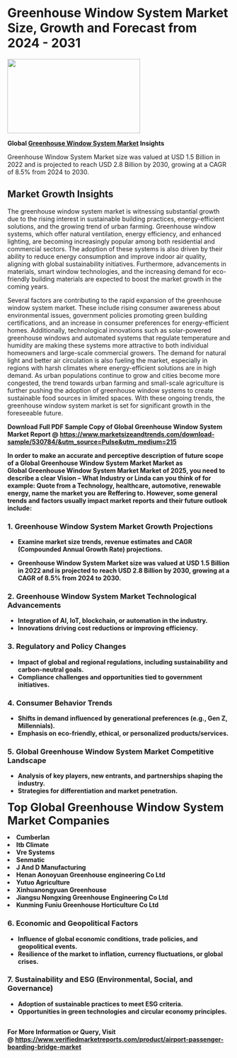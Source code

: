 <H1>Greenhouse Window System Market Size, Growth and Forecast from 2024 - 2031</H1><img class="aligncenter size-medium wp-image-584254" src="https://thirdeyenews.in/wp-content/uploads/2024/09/Global-Market-Research-300x168.jpeg" alt="" width="300" height="168" /><p><strong>Global&nbsp;<a href="https://www.marketsizeandtrends.com/download-sample/530784/&amp;utm_source=Pulse&amp;utm_medium=215">Greenhouse Window System Market</a> Insights</strong></p><p>Greenhouse Window System Market size was valued at USD 1.5 Billion in 2022 and is projected to reach USD 2.8 Billion by 2030, growing at a CAGR of 8.5% from 2024 to 2030.</p><p><h2>Market Growth Insights</h2> <p>The greenhouse window system market is witnessing substantial growth due to the rising interest in sustainable building practices, energy-efficient solutions, and the growing trend of urban farming. Greenhouse window systems, which offer natural ventilation, energy efficiency, and enhanced lighting, are becoming increasingly popular among both residential and commercial sectors. The adoption of these systems is also driven by their ability to reduce energy consumption and improve indoor air quality, aligning with global sustainability initiatives. Furthermore, advancements in materials, smart window technologies, and the increasing demand for eco-friendly building materials are expected to boost the market growth in the coming years.</p> <p><strong></strong></p> <p>Several factors are contributing to the rapid expansion of the greenhouse window system market. These include rising consumer awareness about environmental issues, government policies promoting green building certifications, and an increase in consumer preferences for energy-efficient homes. Additionally, technological innovations such as solar-powered greenhouse windows and automated systems that regulate temperature and humidity are making these systems more attractive to both individual homeowners and large-scale commercial growers. The demand for natural light and better air circulation is also fueling the market, especially in regions with harsh climates where energy-efficient solutions are in high demand. As urban populations continue to grow and cities become more congested, the trend towards urban farming and small-scale agriculture is further pushing the adoption of greenhouse window systems to create sustainable food sources in limited spaces. With these ongoing trends, the greenhouse window system market is set for significant growth in the foreseeable future.</p> <p><strong></p><p><span class=""><strong>Download Full PDF Sample Copy of Global Greenhouse Window System Market Report</strong> @ <a href="https://www.marketsizeandtrends.com/download-sample/530784/&amp;utm_source=Pulse&amp;utm_medium=215" target="_blank">https://www.marketsizeandtrends.com/download-sample/530784/&amp;utm_source=Pulse&amp;utm_medium=215</a></span></p><p>In order to make an accurate and perceptive description of future scope of a Global&nbsp;Greenhouse Window System Market Market as Global&nbsp;Greenhouse Window System Market Market of 2025, you need to describe a clear Vision &ndash; What Industry or Linda can you think of for example: Quote from a Technology, healthcare, automotive, renewable energy, name the market you are Reffering to. However, some general trends and factors usually impact market reports and their future outlook include:</p><h3>1.&nbsp;<strong>Greenhouse Window System Market Growth Projections</strong></h3><ul><li>Examine market size trends, revenue estimates and CAGR (Compounded Annual Growth Rate) projections.</li><li><p>Greenhouse Window System Market size was valued at USD 1.5 Billion in 2022 and is projected to reach USD 2.8 Billion by 2030, growing at a CAGR of 8.5% from 2024 to 2030.</p></li></ul><h3>2.&nbsp;<strong>Greenhouse Window System Market Technological Advancements</strong></h3><ul><li>Integration of AI, IoT, blockchain, or automation in the industry.</li><li>Innovations driving cost reductions or improving efficiency.</li></ul><h3>3.&nbsp;<strong>Regulatory and Policy Changes</strong></h3><ul><li>Impact of global and regional regulations, including sustainability and carbon-neutral goals.</li><li>Compliance challenges and opportunities tied to government initiatives.</li></ul><h3>4.&nbsp;<strong>Consumer Behavior Trends</strong></h3><ul><li>Shifts in demand influenced by generational preferences (e.g., Gen Z, Millennials).</li><li>Emphasis on eco-friendly, ethical, or personalized products/services.</li></ul><h3>5.&nbsp;<strong>Global Greenhouse Window System Market Competitive Landscape</strong></h3><ul><li>Analysis of key players, new entrants, and partnerships shaping the industry.</li><li>Strategies for differentiation and market penetration.</li></ul><p data-pm-slice="1 1 []"><span style="color: inherit; font-family: inherit; font-size: 25px;">Top Global Greenhouse Window System Market Companies</span></p><div class="" data-test-id=""><p><li>Cumberlan</li><li> Itb Climate</li><li> Vre Systems</li><li> Senmatic</li><li> J And D Manufacturing</li><li> Henan Aonoyuan Greenhouse engineering Co Ltd</li><li> Yutuo Agriculture</li><li> Xinhuanongyuan Greenhouse</li><li> Jiangsu Nongxing Greenhouse Engineering Co Ltd</li><li> Kunming Funiu Greenhouse Horticulture Co Ltd</li></p></div><h3>6.&nbsp;<strong>Economic and Geopolitical Factors</strong></h3><ul><li>Influence of global economic conditions, trade policies, and geopolitical events.</li><li>Resilience of the market to inflation, currency fluctuations, or global crises.</li></ul><h3>7.&nbsp;<strong>Sustainability and ESG (Environmental, Social, and Governance)</strong></h3><ul><li>Adoption of sustainable practices to meet ESG criteria.</li><li>Opportunities in green technologies and circular economy principles.</li></ul><h2><strong style="font-size: 14px;">For More Information or Query, Visit @&nbsp;</strong><a style="background-color: #ffffff; font-size: 14px;" href="https://www.marketsizeandtrends.com/report/greenhouse-window-system-market/" target="_blank">https://www.verifiedmarketreports.com/product/airport-passenger-boarding-bridge-market</a></h2>
